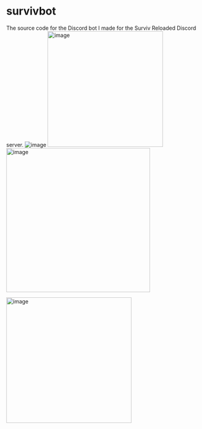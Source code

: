 # survivbot
The source code for the Discord bot I made for the Surviv Reloaded Discord server.
![image](https://user-images.githubusercontent.com/69988679/221423093-4e0edf8d-4c8c-4505-ab7c-1beb66aa89c8.png)
<img width="305" alt="image" src="https://user-images.githubusercontent.com/69988679/221423106-ebcccea9-8560-43fb-82dd-a22fd2763f4a.png">
<img width="380" alt="image" src="https://user-images.githubusercontent.com/69988679/221423209-c82be73b-9233-458c-a0c1-9d8debdef3ee.png">

<img width="331" alt="image" src="https://user-images.githubusercontent.com/69988679/221423283-1d406426-b89e-4079-8b8d-adaa09fc8324.png">

